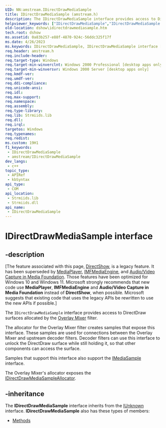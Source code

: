 ```yaml
---
UID: NN:amstream.IDirectDrawMediaSample
title: IDirectDrawMediaSample (amstream.h)
description: The IDirectDrawMediaSample interface provides access to DirectDraw surfaces allocated by the Overlay Mixer filter.The allocator for the Overlay Mixer filter creates samples that expose this interface.
helpviewer_keywords: ["IDirectDrawMediaSample","IDirectDrawMediaSample interface [DirectShow]","IDirectDrawMediaSample interface [DirectShow]","described","IDirectDrawMediaSampleInterface","amstream/IDirectDrawMediaSample","dshow.idirectdrawmediasample"]
old-location: dshow\idirectdrawmediasample.htm
tech.root: dshow
ms.assetid: 0a83b257-e88f-4870-924c-56ddc325f17f
ms.date: 4/26/2023
ms.keywords: IDirectDrawMediaSample, IDirectDrawMediaSample interface [DirectShow], IDirectDrawMediaSample interface [DirectShow],described, IDirectDrawMediaSampleInterface, amstream/IDirectDrawMediaSample, dshow.idirectdrawmediasample
req.header: amstream.h
req.include-header: 
req.target-type: Windows
req.target-min-winverclnt: Windows 2000 Professional [desktop apps only]
req.target-min-winversvr: Windows 2000 Server [desktop apps only]
req.kmdf-ver: 
req.umdf-ver: 
req.ddi-compliance: 
req.unicode-ansi: 
req.idl: 
req.max-support: 
req.namespace: 
req.assembly: 
req.type-library: 
req.lib: Strmiids.lib
req.dll: 
req.irql: 
targetos: Windows
req.typenames: 
req.redist: 
ms.custom: 19H1
f1_keywords:
 - IDirectDrawMediaSample
 - amstream/IDirectDrawMediaSample
dev_langs:
 - c++
topic_type:
 - APIRef
 - kbSyntax
api_type:
 - COM
api_location:
 - Strmiids.lib
 - Strmiids.dll
api_name:
 - IDirectDrawMediaSample
---
```


# IDirectDrawMediaSample interface


## -description

\[The feature associated with this page, [DirectShow](/windows/win32/directshow/directshow), is a legacy feature. It has been superseded by [MediaPlayer](/uwp/api/Windows.Media.Playback.MediaPlayer), [IMFMediaEngine](/windows/win32/api/mfmediaengine/nn-mfmediaengine-imfmediaengine), and [Audio/Video Capture in Media Foundation](windows/win32/medfound/audio-video-capture-in-media-foundation). Those features have been optimized for Windows 10 and Windows 11. Microsoft strongly recommends that new code use **MediaPlayer**, **IMFMediaEngine** and **Audio/Video Capture in Media Foundation** instead of **DirectShow**, when possible. Microsoft suggests that existing code that uses the legacy APIs be rewritten to use the new APIs if possible.\]

The <code>IDirectDrawMediaSample</code> interface provides access to DirectDraw surfaces allocated by the <a href="/windows/desktop/DirectShow/overlay-mixer-filter">Overlay Mixer</a> filter.

The allocator for the Overlay Mixer filter creates samples that expose this interface. These samples are used for connections between the Overlay Mixer and upstream decoder filters. Decoder filters can use this interface to unlock the DirectDraw surface while still holding it, so that other components can access the surface.

Samples that support this interface also support the <a href="/windows/desktop/api/strmif/nn-strmif-imediasample">IMediaSample</a> interface.

The Overlay Mixer's allocator exposes the <a href="/windows/desktop/api/amstream/nn-amstream-idirectdrawmediasampleallocator">IDirectDrawMediaSampleAllocator</a>.

## -inheritance

The <b>IDirectDrawMediaSample</b> interface inherits from the <a href="/windows/desktop/api/unknwn/nn-unknwn-iunknown">IUnknown</a> interface. <b>IDirectDrawMediaSample</b> also has these types of members:
<ul>
<li><a href="/">Methods</a></li>
</ul>


